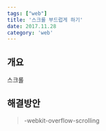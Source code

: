```yaml
---
tags: ["web"]
title: '스크롤 부드럽게 하기'
date: 2017.11.28
category: 'web'
---
```


## 개요

스크롤


## 해결방안

> -webkit-overflow-scrolling
